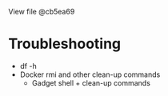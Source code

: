  View file @cb5ea69
# Troubleshooting

* df -h
* Docker rmi and other clean-up commands
	* Gadget shell + clean-up commands
